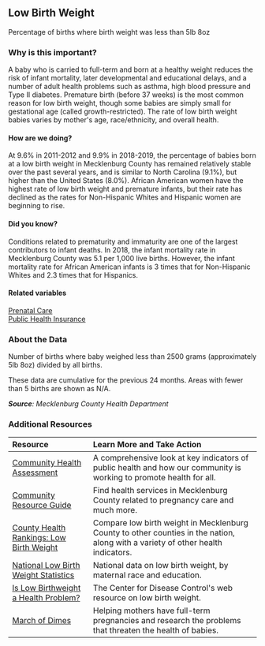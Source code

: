 ## Low Birth Weight
Percentage of births where birth weight was less than 5lb 8oz

### Why is this important?
A baby who is carried to full-term and born at a healthy weight reduces the risk of infant mortality, later developmental and educational delays, and a number of adult health problems such as asthma, high blood pressure and Type II diabetes. Premature birth (before 37 weeks) is the most common reason for low birth weight, though some babies are simply small for gestational age (called growth-restricted). The rate of low birth weight babies varies by mother's age, race/ethnicity, and overall health.

#### How are we doing?
At 9.6% in 2011-2012 and 9.9% in 2018-2019, the percentage of babies born at a low birth weight in Mecklenburg County has remained relatively stable over the past several years, and is similar to North Carolina (9.1%), but higher than the United States (8.0%). African American women have the highest rate of low birth weight and premature infants, but their rate has declined as the rates for Non-Hispanic Whites and Hispanic women are beginning to rise.

#### Did you know?
Conditions related to prematurity and immaturity are one of the largest contributors to infant deaths. In 2018, the infant mortality rate in Mecklenburg County was 5.1 per 1,000 live births. However, the infant mortality rate for African American infants is 3 times that for Non-Hispanic Whites and 2.3 times that for Hispanics. 

#### Related variables
<a href="javascript:void(0)" onclick="model.metricId = 'm56'">Prenatal Care</a>  
<a href="javascript:void(0)" onclick="model.metricId = 'm81'">Public Health Insurance</a>  

### About the Data
Number of births where baby weighed less than 2500 grams (approximately 5lb 8oz) divided by all births. 

These data are cumulative for the previous 24 months. Areas with fewer than 5 births are shown as N/A. 

_**Source**: Mecklenburg County Health Department_

### Additional Resources
|Resource | Learn More and Take Action | 
|:--- | :--- |
|[Community Health Assessment](https://www.mecknc.gov/healthdepartment/healthstatistics/pages/default.aspx)| A comprehensive look at key indicators of public health and how our community is working to promote health for all.
|[Community Resource Guide](https://www.mecknc.gov/healthdepartment/communityhealthservices/pages/default.aspx) |Find health services in Mecklenburg County related to pregnancy care and much more.
|[County Health Rankings: Low Birth Weight](http://www.countyhealthrankings.org/app/north-carolina/2014/measure/outcomes/37/map) |Compare low birth weight in Mecklenburg County to other counties in the nation, along with a variety of other health indicators. 
|[National Low Birth Weight Statistics](https://www.cdc.gov/nchs/fastats/birthweight.htm)| National data on low birth weight, by maternal race and education.
|[Is Low Birthweight a Health Problem?](http://www.cdc.gov/pednss/how_to/interpret_data/case_studies/low_birthweight/what.htm) | The Center for Disease Control's web resource on low birth weight.
|[March of Dimes](http://www.marchofdimes.org/)| Helping mothers have full-term pregnancies and research the problems that threaten the health of babies.


